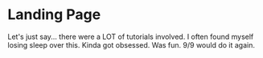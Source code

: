 # Landing Page

Let's just say... there were a LOT of tutorials involved.
I often found myself losing sleep over this. Kinda got obsessed.
Was fun. 9/9 would do it again.
